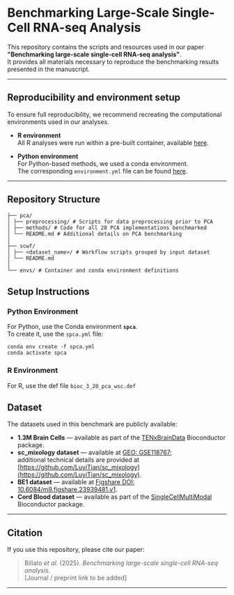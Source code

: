 # Benchmarking Large-Scale Single-Cell RNA-seq Analysis

This repository contains the scripts and resources used in our paper  
**"Benchmarking large-scale single-cell RNA-seq analysis"**.  
It provides all materials necessary to reproduce the benchmarking results presented in the manuscript.

---

##  Reproducibility and environment setup

To ensure full reproducibility, we recommend recreating the computational environments used in our analyses.

- **R environment**  
  All R analyses were run within a pre-built container, available [here](LINK_TO_R_CONTAINER).

- **Python environment**  
  For Python-based methods, we used a conda environment.  
  The corresponding `environment.yml` file can be found [here](LINK_TO_CONDA_ENV).

---

## Repository Structure

```
├── pca/
│ ├── preprocessing/ # Scripts for data preprocessing prior to PCA
│ ├── methods/ # Code for all 28 PCA implementations benchmarked
│ └── README.md # Additional details on PCA benchmarking
│
├── scwf/
│ ├── <dataset_name>/ # Workflow scripts grouped by input dataset
│ └── README.md
│
└── envs/ # Container and conda environment definitions
```

## **Setup Instructions**  

### **Python Environment**  

For Python, use the Conda environment **`spca`**.  
To create it, use the `spca.yml` file:  

```
conda env create -f spca.yml
conda activate spca
```

### **R Environment**  
For R, use the def file `bioc_3_20_pca_wsc.def`  

## Dataset

The datasets used in this benchmark are publicly available:

- **1.3M Brain Cells** — available as part of the [TENxBrainData](https://bioconductor.org/packages/TENxBrainData) Bioconductor package.  
- **sc_mixology dataset** — available at [GEO: GSE118767](https://www.ncbi.nlm.nih.gov/geo/query/acc.cgi?acc=GSE118767);  
  additional technical details are provided at [https://github.com/LuyiTian/sc_mixology](https://github.com/LuyiTian/sc_mixology).  
- **BE1 dataset** — available at [Figshare DOI: 10.6084/m9.figshare.23939481.v1](https://doi.org/10.6084/m9.figshare.23939481.v1).  
- **Cord Blood dataset** — available as part of the [SingleCellMultiModal](https://bioconductor.org/packages/SingleCellMultiModal) Bioconductor package.

---

## Citation

If you use this repository, please cite our paper:

> Billato *et al.* (2025). *Benchmarking large-scale single-cell RNA-seq analysis.*  
> [Journal / preprint link to be added]

---





